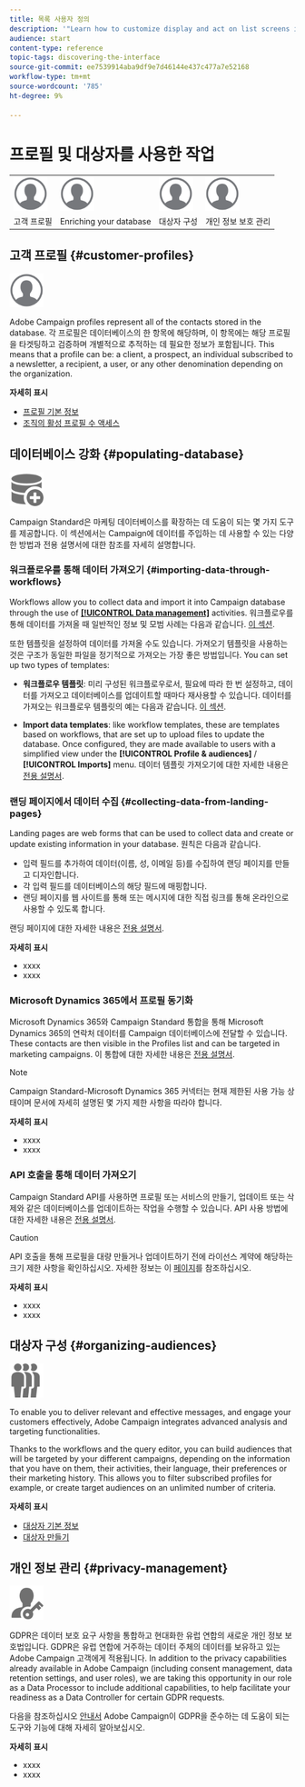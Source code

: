 ```yaml
---
title: 목록 사용자 정의
description: '"Learn how to customize display and act on list screens in Adobe Campaign Standard:sorting, filtering, deleting or duplicating elements. 화면에 하나 또는 여러 개의 지정된 리소스의 요소가 표시됩니다."'
audience: start
content-type: reference
topic-tags: discovering-the-interface
source-git-commit: ee7539914aba9df9e7d46144e437c477a7e52168
workflow-type: tm+mt
source-wordcount: '785'
ht-degree: 9%

---
```



# 프로필 및 대상자를 사용한 작업

<table>
<tr>
    <td valign="top">
        <a href="../../start/using/work-with-audiences.md"><img width="60px" alt="조건" src="assets/icon_profile.svg"/></a>
    </td>
    <td valign="top">
        <a href="../../api/using/creating-a-service.md"><img width="60px" alt="조건" src="assets/icon_profile.svg"/></a>
    </td>
    <td valign="top">
        <a href="../../api/using/interacting-with-custom-resources.md"><img width="60px" alt="조건" src="assets/icon_profile.svg"/></a>
    </td>
    <td valign="top">
        <a href="../../api/using/interacting-with-marketing-history.md"><img width="60px" alt="조건" src="assets/icon_profile.svg"/></a>
    </td>
</tr>
<tr>
<td>고객 프로필</td>
<td>Enriching your database</td>
<td>대상자 구성</td>
<td>개인 정보 보호 관리</td>
</tr>
</table>

## 고객 프로필 {#customer-profiles}

<img width="60px" alt="조건" src="assets/icon_profile.svg"/>

Adobe Campaign profiles represent all of the contacts stored in the database. 각 프로필은 데이터베이스의 한 항목에 해당하며, 이 항목에는 해당 프로필을 타겟팅하고 검증하며 개별적으로 추적하는 데 필요한 정보가 포함됩니다. This means that a profile can be: a client, a prospect, an individual subscribed to a newsletter, a recipient, a user, or any other denomination depending on the organization.

**자세히 표시**

* [프로필 기본 정보](../../audiences/using/about-profiles.md)
* [조직의 활성 프로필 수 액세스](../../audiences/using/active-profiles.md)

## 데이터베이스 강화 {#populating-database}

<img width="60px" alt="조건" src="assets/icon_populate.svg"/>

Campaign Standard은 마케팅 데이터베이스를 확장하는 데 도움이 되는 몇 가지 도구를 제공합니다. 이 섹션에서는 Campaign에 데이터를 주입하는 데 사용할 수 있는 다양한 방법과 전용 설명서에 대한 참조를 자세히 설명합니다.

### 워크플로우를 통해 데이터 가져오기 {#importing-data-through-workflows}

Workflows allow you to collect data and import it into Campaign database through the use of [**[!UICONTROL Data management]**](../../automating/using/about-data-management-activities.md) activities. 워크플로우를 통해 데이터를 가져올 때 일반적인 정보 및 모범 사례는 다음과 같습니다. [이 섹션](../../automating/using/about-data-import-and-export.md).

또한 템플릿을 설정하여 데이터를 가져올 수도 있습니다. 가져오기 템플릿을 사용하는 것은 구조가 동일한 파일을 정기적으로 가져오는 가장 좋은 방법입니다. You can set up two types of templates:

* **워크플로우 템플릿**: 미리 구성된 워크플로우로서, 필요에 따라 한 번 설정하고, 데이터를 가져오고 데이터베이스를 업데이트할 때마다 재사용할 수 있습니다. 데이터를 가져오는 워크플로우 템플릿의 예는 다음과 같습니다. [이 섹션](../../automating/using/creating-import-workflow-templates.md).

* **Import data templates**: like workflow templates, these are templates based on workflows, that are set up to upload files to update the database. Once configured, they are made available to users with a simplified view under the **[!UICONTROL Profile & audiences]** / **[!UICONTROL Imports]** menu. 데이터 템플릿 가져오기에 대한 자세한 내용은 [전용 설명서](../../automating/using/importing-data-with-import-templates.md).

### 랜딩 페이지에서 데이터 수집 {#collecting-data-from-landing-pages}

Landing pages are web forms that can be used to collect data and create or update existing information in your database. 원칙은 다음과 같습니다.

* 입력 필드를 추가하여 데이터(이름, 성, 이메일 등)를 수집하여 랜딩 페이지를 만들고 디자인합니다.
* 각 입력 필드를 데이터베이스의 해당 필드에 매핑합니다.
* 랜딩 페이지를 웹 사이트를 통해 또는 메시지에 대한 직접 링크를 통해 온라인으로 사용할 수 있도록 합니다.

랜딩 페이지에 대한 자세한 내용은 [전용 설명서](../../channels/using/getting-started-with-landing-pages.md).

**자세히 표시**

* xxxx
* xxxx

### Microsoft Dynamics 365에서 프로필 동기화

Microsoft Dynamics 365와 Campaign Standard 통합을 통해 Microsoft Dynamics 365의 연락처 데이터를 Campaign 데이터베이스에 전달할 수 있습니다.
These contacts are then visible in the Profiles list and can be targeted in marketing campaigns. 이 통합에 대한 자세한 내용은 [전용 설명서](../../integrating/using/d365-acs-get-started.md).

>[!NOTE]
>
>Campaign Standard-Microsoft Dynamics 365 커넥터는 현재 제한된 사용 가능 상태이며 문서에 자세히 설명된 몇 가지 제한 사항을 따라야 합니다.

**자세히 표시**

* xxxx
* xxxx

### API 호출을 통해 데이터 가져오기

Campaign Standard API를 사용하면 프로필 또는 서비스의 만들기, 업데이트 또는 삭제와 같은 데이터베이스를 업데이트하는 작업을 수행할 수 있습니다. API 사용 방법에 대한 자세한 내용은 [전용 설명서](../../api/using/get-started-apis.md).

>[!CAUTION]
>
>API 호출을 통해 프로필을 대량 만들거나 업데이트하기 전에 라이선스 계약에 해당하는 크기 제한 사항을 확인하십시오. 자세한 정보는 이 [페이지](https://helpx.adobe.com/kr/legal/product-descriptions/campaign-standard.html#ITInfrastructureResourcesbyActiveProfilesTiers)를 참조하십시오.

**자세히 표시**

* xxxx
* xxxx

## 대상자 구성 {#organizing-audiences}

<img width="60px" alt="조건" src="assets/icon_audience.svg"/>

To enable you to deliver relevant and effective messages, and engage your customers effectively, Adobe Campaign integrates advanced analysis and targeting functionalities.

Thanks to the workflows and the query editor, you can build audiences that will be targeted by your different campaigns, depending on the information that you have on them, their activities, their language, their preferences or their marketing history. This allows you to filter subscribed profiles for example, or create target audiences on an unlimited number of criteria.

**자세히 표시**

* [대상자 기본 정보](../../audiences/using/about-audiences.md)
* [대상자 만들기](../../audiences/using/creating-audiences.md)

## 개인 정보 관리 {#privacy-management}

<img width="60px" alt="조건" src="assets/icon_privacy.svg"/>

GDPR은 데이터 보호 요구 사항을 통합하고 현대화한 유럽 연합의 새로운 개인 정보 보호법입니다. GDPR은 유럽 연합에 거주하는 데이터 주체의 데이터를 보유하고 있는 Adobe Campaign 고객에게 적용됩니다. In addition to the privacy capabilities already available in Adobe Campaign (including consent management, data retention settings, and user roles), we are taking this opportunity in our role as a Data Processor to include additional capabilities, to help facilitate your readiness as a Data Controller for certain GDPR requests.

다음을 참조하십시오 [안내서](https://experienceleague.adobe.com/docs/campaign-classic/using/getting-started/privacy/privacy-management.html?lang=ko#getting-started) Adobe Campaign이 GDPR을 준수하는 데 도움이 되는 도구와 기능에 대해 자세히 알아보십시오.

**자세히 표시**

* xxxx
* xxxx